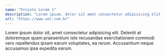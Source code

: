 ```yaml
---
name: "Projeto Lorem 1"
description: "Lorem ipsum, dolor sit amet consectetur adipisicing elit. Rerum, quidem iure! Facere fugiat nostrum unde consequuntur dignissimos saepe harum sapiente?"
url: "https://www.uol.com.br"
---
```


Lorem ipsum dolor sit, amet consectetur adipisicing elit. Deleniti at doloremque quam praesentium iste recusandae exercitationem commodi vero repellendus ipsam earum voluptates, ea rerum. Accusantium neque accusamus ipsa expedita earum.
